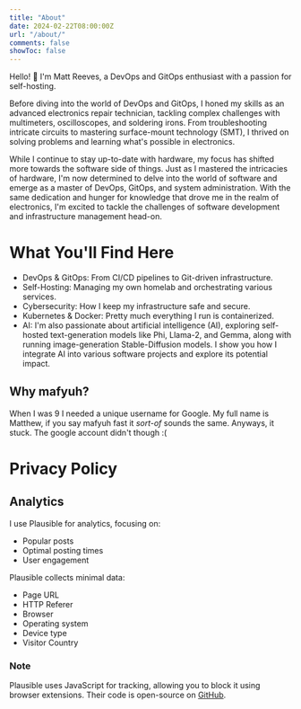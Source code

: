 ```yaml
---
title: "About"
date: 2024-02-22T08:00:00Z
url: "/about/"
comments: false
showToc: false
---
```

Hello! 👋 I'm Matt Reeves, a DevOps and GitOps enthusiast with a passion for self-hosting.

Before diving into the world of DevOps and GitOps, I honed my skills as an advanced electronics repair technician, tackling complex challenges with multimeters, oscilloscopes, and soldering irons. From troubleshooting intricate circuits to mastering surface-mount technology (SMT), I thrived on solving problems and learning what's possible in electronics.

While I continue to stay up-to-date with hardware, my focus has shifted more towards the software side of things. Just as I mastered the intricacies of hardware, I'm now determined to delve into the world of software and emerge as a master of DevOps, GitOps, and system administration. With the same dedication and hunger for knowledge that drove me in the realm of electronics, I'm excited to tackle the challenges of software development and infrastructure management head-on.


# What You'll Find Here

- DevOps & GitOps: From CI/CD pipelines to Git-driven infrastructure.
- Self-Hosting: Managing my own homelab and orchestrating various services.
- Cybersecurity: How I keep my infrastructure safe and secure.
- Kubernetes & Docker: Pretty much everything I run is containerized.
- AI: I'm also passionate about artificial intelligence (AI), exploring self-hosted text-generation models like Phi, Llama-2, and Gemma, along with running image-generation Stable-Diffusion models. I show you how I integrate AI into various software projects and explore its potential impact.

## Why mafyuh?
When I was 9 I needed a unique username for Google. My full name is Matthew, if you say mafyuh fast it *sort-of* sounds the same. Anyways, it stuck. The google account didn't though :(

# Privacy Policy

## Analytics

I use Plausible for analytics, focusing on:

- Popular posts
- Optimal posting times
- User engagement

Plausible collects minimal data:

- Page URL
- HTTP Referer
- Browser
- Operating system
- Device type
- Visitor Country
### Note

Plausible uses JavaScript for tracking, allowing you to block it using browser extensions. Their code is open-source on [GitHub](https://github.com/plausible/analytics).